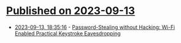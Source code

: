 # [Published on 2023-09-13](index.md)

* [2023-09-13, 18:35:16](https://lobste.rs/s/n7cc9h/password_stealing_without_hacking_wi_fi) - [Password-Stealing without Hacking: Wi-Fi Enabled Practical Keystroke Eavesdropping](https://arxiv.org/pdf/2309.03492.pdf)
